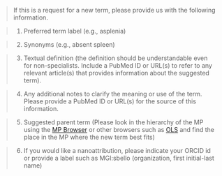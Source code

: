 >If this is a request for a new term, please provide us with the following information.

>1. Preferred term label (e.g., asplenia)


>2. Synonyms (e.g., absent spleen)


>3. Textual definition (the definition should be understandable even for non-specialists. Include a PubMed ID or URL(s) to refer to any relevant article(s) that provides information about the suggested term).


>4. Any additional notes to clarify the meaning or use of the term. Please provide a PubMed ID or URL(s) for the source of this information.



>5. Suggested parent term (Please look in the hierarchy of the MP using the [MP Browser](http://www.informatics.jax.org/vocab/mp_ontology) or other browsers such as [OLS](http://www.ebi.ac.uk/ols/ontologies/mp) and find the place in the MP where the new term best fits)



>6. If you would like a nanoattribution, please indicate your ORCID id or provide a label such as MGI:sbello (organization, first initial-last name)

